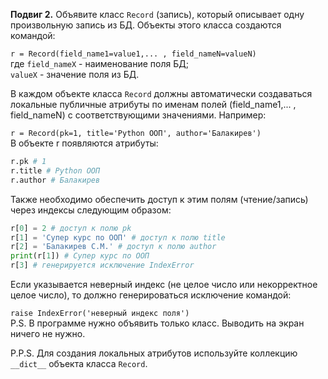 **Подвиг 2.** Объявите класс `Record` (запись), который описывает одну произвольную запись из БД.
Объекты этого класса создаются командой:

`r = Record(field_name1=value1,... , field_nameN=valueN)` \
где `field_nameX` - наименование поля БД; \
`valueX` - значение поля из БД.

В каждом объекте класса `Record` должны автоматически создаваться локальные публичные атрибуты по именам полей 
(field_name1,... , field_nameN) с соответствующими значениями. Например:

`r = Record(pk=1, title='Python ООП', author='Балакирев')` \
В объекте r появляются атрибуты:

```python
r.pk # 1
r.title # Python ООП
r.author # Балакирев
```

Также необходимо обеспечить доступ к этим полям (чтение/запись) через индексы следующим образом:

```python
r[0] = 2 # доступ к полю pk
r[1] = 'Супер курс по ООП' # доступ к полю title
r[2] = 'Балакирев С.М.' # доступ к полю author
print(r[1]) # Супер курс по ООП
r[3] # генерируется исключение IndexError
```

Если указывается неверный индекс (не целое число или некорректное целое число), то должно генерироваться исключение командой:

`raise IndexError('неверный индекс поля')` \
P.S. В программе нужно объявить только класс. Выводить на экран ничего не нужно.

P.P.S. Для создания локальных атрибутов используйте коллекцию `__dict__` объекта класса `Record`.